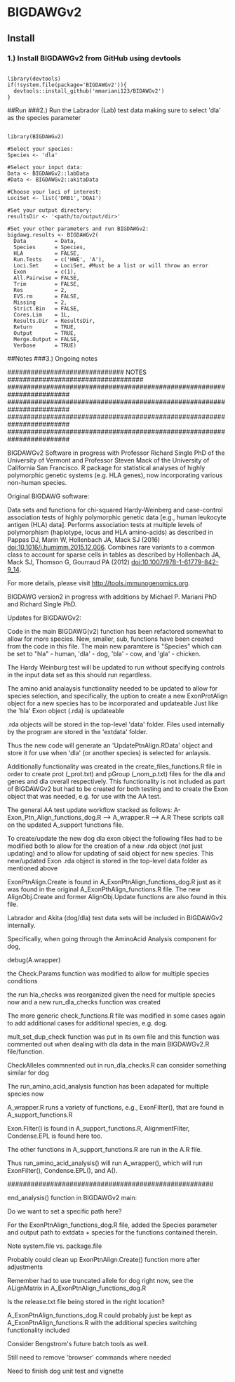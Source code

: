 # BIGDAWGv2

## Install

### 1.) Install BIGDAWGv2 from GitHub using devtools

```{r install}

library(devtools)
if(!system.file(package='BIGDAWGv2')){
  devtools::install_github('mmariani123/BIDAWGv2')
}

```
##Run
###2.) Run the Labrador (Lab) test data making sure to select
'dla' as the species parameter

```{r run}

library(BIGDAWGv2)

#Select your species:
Species <- 'dla'

#Select your input data:
Data <- BIGDAWGv2::labData
#Data <- BIGDAWGv2::akitaData  

#Choose your loci of interest:
LociSet <- list('DRB1','DQA1')

#Set your output directory:
resultsDir <- '<path/to/output/dir>'

#Set your other parameters and run BIGDAWGv2:
bigdawg.results <- BIGDAWGv2(
  Data         = Data,
  Species      = Species,
  HLA          = FALSE,
  Run.Tests    = c('HWE', 'A'),
  Loci.Set     = LociSet, #Must be a list or will throw an error
  Exon         = c(1),
  All.Pairwise = FALSE,
  Trim         = FALSE,
  Res          = 2,
  EVS.rm       = FALSE,
  Missing      = 2,
  Strict.Bin   = FALSE,
  Cores.Lim    = 1L,
  Results.Dir  = ResultsDir,
  Return       = TRUE,
  Output       = TRUE,
  Merge.Output = FALSE,
  Verbose      = TRUE)

```

##Notes
###3.) Ongoing notes

############################## NOTES ###################################
########################################################################
########################################################################
########################################################################
########################################################################

BIGDAWGv2 Software in progress with Professor Richard Single PhD of the 
University of Vermont and Professor Steven Mack of the University of 
California San Francisco. R package for statistical analyses of highly 
polymorphic genetic systems (e.g. HLA genes), now incorporating various 
non-human species.  

Original BIGDAWG software:

Data sets and functions for chi-squared Hardy-Weinberg and case-control
association tests of highly polymorphic genetic data [e.g., human 
leukocyte antigen (HLA) data]. Performs association tests at multiple 
levels of polymorphism (haplotype, locus and HLA amino-acids) as 
described in Pappas DJ, Marin W, Hollenbach JA, Mack SJ (2016) 
<doi:10.1016/j.humimm.2015.12.006>. Combines rare variants to a 
common class to account for sparse cells in tables as described by 
Hollenbach JA, Mack SJ, Thomson G, Gourraud PA (2012) 
<doi:10.1007/978-1-61779-842-9_14>.
    
For more details, please visit http://tools.immunogenomics.org.

BIGDAWG version2 in progress with additions by Michael P. Mariani PhD
and Richard Single PhD.

Updates for BIGDAWGv2:

Code in the main BIGDAWG(v2) function has been refactored somewhat to 
allow for more species. New, smaller, sub, functions have been created
from the code in this file. The main new paramtere is "Species" which
can be set to "hla" - human, 'dla' - dog, 'bla' - cow, and 'gla' - 
chicken.

The Hardy Weinburg test will be updated to run without specifying 
controls in the input data set as this should run regardless.

The amino anid analaysis functionality needed to be updated to allow for
species selection, and specifically, the uption to create a new 
ExonProtAlign object for a new species has to be incorporated and 
updateable Just like the 'hla' Exon object (.rda) is updateable

.rda objects will be stored in the top-level 'data' folder. Files used
internally by the program are stored in the 'extdata' folder. 

Thus the new code will generate an 'UpdatePtnAlign.RData' object and 
store it for use when 'dla' (or another species) is selected for 
anlaysis.

Additionally functionality was created in the create_files_functions.R 
file in order to create prot (_prot.txt) and pGroup
(_nom_p.txt) files for the dla and genes and dla overall respectively. 
This functionality is not included as part of BIGDAWGv2 but had to be 
created for both testing and to create the Exon object that was needed, 
e.g. for use with the AA test. 

The general AA test update workflow stacked as follows:
A-Exon_Ptn_Align_functions_dog.R --> A_wrapper.R --> A.R
These scripts call on the updated A_support functions file. 

To create/update the new dog dla exon object the following files had to 
be modified both to allow for the creation of a new .rda object (not 
just updating) and to allow for updating  of said object for new 
species. This new/updated Exon .rda object is stored in the top-level 
data folder as mentioned above

ExonPtnAlign.Create is found in A_ExonPtnAlign_functions_dog.R
just as it was found in the original A_ExonPthAlign_functions.R
file. The new AlignObj.Create and former AlignObj.Update functions are 
also found in this file.

Labrador and Akita (dog/dla) test data sets will be included in 
BIGDAWGv2 internally. 

Specifically, when going through the AminoAcid Analysis component for 
dog,

debug(A.wrapper)

the Check.Params function was modified to allow for multiple
species conditions

the run hla_checks was reorganized given the need for multiple
species now and a new run_dla_checks function was created

The more generic check_functions.R file was modified in some 
cases again to add additional cases for additional species, e.g. dog.

mult_set_dup_check function was put in its own file
and this function was commented out when dealing with 
dla data in the main BIGDAWGv2.R file/function. 

CheckAlleles commnented out in run_dla_checks.R
can consider something similar for dog

The run_amino_acid_analysis function has been adapated for
multiple species now

A_wrapper.R runs a variety of functions, e.g., ExonFilter(),
that are found in A_support_functions.R

Exon.Filter() is found in A_support_functions.R,
AlignmentFilter, Condense.EPL is found here too.

The other functions in A_support_functions.R are run 
in the A.R file. 

Thus run_amino_acid_analysis() will run A_wrapper(), 
which will run ExonFilter(), Condense.EPL(), and A().

#####################################################

end_analysis() function in BIGDAWGv2 main:

Do we want to set a specific path here?

For the ExonPtnAlign_functions_dog.R file, added the Species
parameter and output path to extdata + species for the 
functions contained therein. 

Note system.file vs. package.file

Probably could clean up ExonPtnAlign.Create() function more
after adjustments

Remember had to use truncated allele for dog right now, see 
the ALignMatrix in A_ExonPtnAlign_functions_dog.R

Is the release.txt file being stored in the right location?

A_ExonPtnAlign_functions_dog.R could probably just be kept as
A_ExonPtnAlign_functions.R with the additional species 
switching functionality included

Consider Bengstrom's future batch tools as well. 

Still need to remove 'browser' commands where needed

Need to finish dog unit test and vignette
